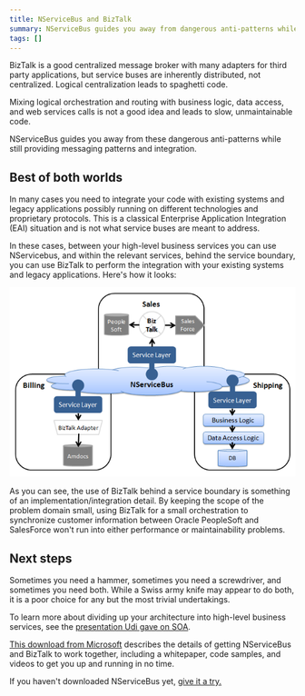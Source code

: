 ```yaml
---
title: NServiceBus and BizTalk
summary: NServiceBus guides you away from dangerous anti-patterns while providing messaging patterns and integration.
tags: []
---
```


BizTalk is a good centralized message broker with many adapters for third party applications, but service buses are inherently distributed, not centralized. Logical centralization leads to spaghetti code.

Mixing logical orchestration and routing with business logic, data access, and web services calls is not a good idea and leads to slow, unmaintainable code.

NServiceBus guides you away from these dangerous anti-patterns while still providing messaging patterns and integration.

Best of both worlds
-------------------

In many cases you need to integrate your code with existing systems and legacy applications possibly running on different technologies and proprietary protocols. This is a classical Enterprise Application Integration (EAI) situation and is not what service buses are meant to address.

In these cases, between your high-level business services you can use NServicebus, and within the relevant services, behind the service boundary, you can use BizTalk to perform the integration with your existing systems and legacy applications. Here's how it looks:

![How NServiceBus and BizTalk fit together in an architecture](NServiceBus_biztalk.png)

As you can see, the use of BizTalk behind a service boundary is something of an implementation/integration detail. By keeping the scope of the problem domain small, using BizTalk for a small orchestration to synchronize customer information between Oracle PeopleSoft and SalesForce won't run into either performance or maintainability problems.

Next steps
----------

Sometimes you need a hammer, sometimes you need a screwdriver, and sometimes you need both. While a Swiss army knife may appear to do both, it is a poor choice for any but the most trivial undertakings.

To learn more about dividing up your architecture into high-level business services, see the [presentation Udi gave on SOA](architectural-principles.md).

[This download from Microsoft](http://www.microsoft.com/downloads/details.aspx?displaylang=en&FamilyID=b57b7625-7316-4f56-b88e-1fb685efae5b) describes the details of getting NServiceBus and BizTalk to work together, including a whitepaper, code samples, and videos to get you up and running in no time.

If you haven't downloaded NServiceBus yet, [give it a try.](http://www.particular.net/downloads)

